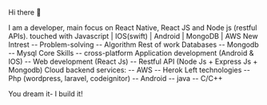 Hi there 👋

I am a developer, main focus on React Native, React JS and Node js (restful APIs).
touched with
Javascript | IOS(swift) | Android | MongoDB | AWS
New Intrest
-- Problem-solving
-- Algorithm
Rest of work
Databases
-- Mongodb
-- Mysql
Core Skills
-- cross-platform Application development (Android & IOS)
-- Web development (React Js)
-- Restful API (Node Js + Express Js + Mongodb)
Cloud backend services:
-- AWS
-- Herok
Left technologies
-- Php (wordpress, laravel, codeignitor)
-- Android
-- java
-- C/C++

You dream it- I build it!


          
